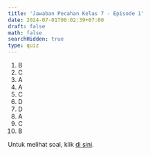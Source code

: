 ```yaml
---
title: 'Jawaban Pecahan Kelas 7 - Episode 1'
date: 2024-07-01T00:02:39+07:00
draft: false
math: false
searchHidden: true
type: quiz
---
```


1. B
2. C
3. A
4. A
5. C
6. D
7. D
8. A
9. C
10. B


Untuk melihat soal, klik [di sini](/id/mahad_exercises/pecahan-eps-1/).

